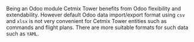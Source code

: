 Being an Odoo module Cetmix Tower benefits from Odoo flexibility and extendability. However default Odoo data import/export format using `csv` and `xlsx` is not very convenient for Cetmix Tower entities such as commands and flight plans. There are more suitable formats for such data such as `YAML`. 